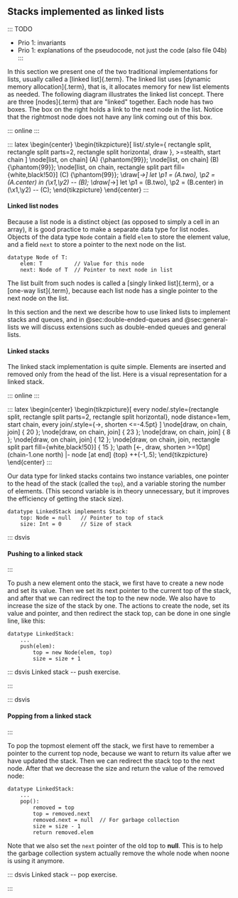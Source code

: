 
## Stacks implemented as linked lists

::: TODO
- Prio 1: invariants
- Prio 1: explanations of the pseudocode, not just the code (also file 04b)
:::

In this section we present one of the two traditional implementations for lists, usually called a [linked list]{.term}.
The linked list uses [dynamic memory allocation]{.term}, that is, it allocates memory for new list elements as
needed. The following diagram illustrates the linked list concept. There
are three [nodes]{.term} that are
"linked" together. Each node has two boxes. The box on the right holds a link to the next node in the list.
Notice that the rightmost node does not have any link coming out of this box.

::: online
<inlineav id="LinkedList-Overview-CON" src="ChalmersGU/LinkedList-Overview-CON.js" name="Linked List Overview" links="ChalmersGU/CGU-Styles.css" static/>
:::

::: latex
\begin{center}
\begin{tikzpicture}[
    list/.style={
        rectangle split,
        rectangle split parts=2,
        rectangle split horizontal,
        draw
    },
    >=stealth,
    start chain
]
  \node[list, on chain] (A) {\phantom{99}};
  \node[list, on chain] (B) {\phantom{99}};
  \node[list, on chain, rectangle split part fill={white,black!50}] (C) {\phantom{99}};
  \draw[*->] let \p1 = (A.two), \p2 = (A.center) in (\x1,\y2) -- (B);
  \draw[*->] let \p1 = (B.two), \p2 = (B.center) in (\x1,\y2) -- (C);
\end{tikzpicture}
\end{center}
:::

#### Linked list nodes

Because a list node is a distinct object (as opposed to simply a cell in an array), it is good practice to make a separate data type for list nodes.
Objects of the data type `Node` contain a field `elem` to store the element value, and a field `next` to store a pointer to the next node on the list.

    datatype Node of T:
        elem: T          // Value for this node
        next: Node of T  // Pointer to next node in list

The list built from such nodes is called a [singly linked list]{.term}, or a [one-way list]{.term}, because each list node has a single pointer to the next node on the list.

In this section and the next we describe how to use linked lists to implement stacks and queues, and in @sec:double-ended-queues and @sec:general-lists we will discuss extensions such as double-ended queues and general lists.

#### Linked stacks

The linked stack implementation is quite simple.
Elements are inserted and removed only from the head of the list. Here is a visual representation for a linked stack.

::: online
<inlineav id="LinkedStack-Overview-CON" src="ChalmersGU/LinkedStack-Overview-CON.js" name="Linked Stack Overview" links="ChalmersGU/CGU-Styles.css" static/>
:::

::: latex
\begin{center}
\begin{tikzpicture}[
    every node/.style={rectangle split, rectangle split parts=2, rectangle split horizontal},
    node distance=1em, start chain, every join/.style={->, shorten <=-4.5pt}
]
  \node[draw, on chain, join] { 20 };
  \node[draw, on chain, join] { 23 };
  \node[draw, on chain, join] {  8 };
  \node[draw, on chain, join] { 12 };
  \node[draw, on chain, join, rectangle split part fill={white,black!50}] { 15 };
  \path [<-, draw, shorten >=10pt] (chain-1.one north) |- node [at end] {top} ++(-1,.5);
\end{tikzpicture}
\end{center}
:::

Our data type for linked stacks contains two instance variables, one pointer to the head of the stack (called the `top`), and a variable storing the number of elements.
(This second variable is in theory unnecessary, but it improves the efficiency of getting the stack size).

    datatype LinkedStack implements Stack:
        top: Node = null   // Pointer to top of stack
        size: Int = 0      // Size of stack

<!--
### Invariants
 -->

<!-- #### Pushing to a linked stack -->

::: dsvis
#### Pushing to a linked stack

<inlineav id="LinkedStack-Push-CON" src="ChalmersGU/LinkedStack-Push-CON.js" name="Linked Stack Push" links="ChalmersGU/CGU-Styles.css"/>
:::

To push a new element onto the stack, we first have to create a new node and set its value.
Then we set its next pointer to the current top of the stack,
and after that we can redirect the top to the new node.
We also have to increase the size of the stack by one.
The actions to create the node, set its value and pointer, and then redirect the stack top, can be done in one single line, like this:

    datatype LinkedStack:
        ...
        push(elem):
            top = new Node(elem, top)
            size = size + 1

::: dsvis
Linked stack -- push exercise.

<avembed id="LstackPushPRO" src="ChalmersGU/LstackPushPRO.html" type="ka" name="Linked Stack Push Exercise"/>
:::

<!-- #### Popping from a linked stack -->

::: dsvis
#### Popping from a linked stack

<inlineav id="LinkedStack-Pop-CON" src="ChalmersGU/LinkedStack-Pop-CON.js" name="Linked Stack Pop" links="ChalmersGU/CGU-Styles.css"/>
:::

To pop the topmost element off the stack, we first have to remember a pointer to the current top node, because we want to return its value after we have updated the stack.
Then we can redirect the stack top to the next node.
After that we decrease the size and return the value of the removed node:

    datatype LinkedStack:
        ...
        pop():
            removed = top
            top = removed.next
            removed.next = null  // For garbage collection
            size = size - 1
            return removed.elem

Note that we also set the `next` pointer of the old top to **null**.
This is to help the garbage collection system actually remove the whole node when noone is using it anymore.

::: dsvis
Linked stack -- pop exercise.

<avembed id="LstackPopPRO" src="ChalmersGU/LstackPopPRO.html" type="ka" name="Linked Stack Pop Exercise"/>
:::

